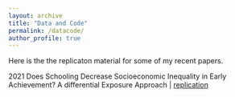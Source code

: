 ```yaml
---
layout: archive
title: "Data and Code"
permalink: /datacode/
author_profile: true
---
```


Here is the the replicaton material for some of my recent papers.

2021 Does Schooling Decrease Socioeconomic Inequality in Early Achievement? A differential Exposure Approach | [replication](https://github.com/gpassaretta/2021_Passaretta_Skopek_DEA)
